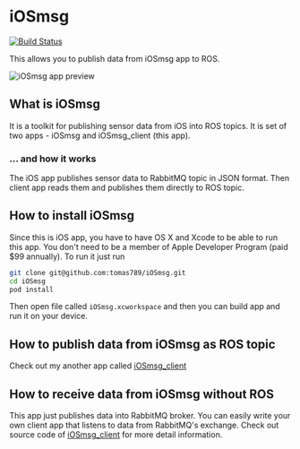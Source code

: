 # iOSmsg

[![Build Status](https://travis-ci.org/tomas789/iOSmsg.svg?branch=master)](https://travis-ci.org/tomas789/iOSmsg)

This allows you to publish data from iOSmsg app to ROS.

![iOSmsg app preview](https://tomas789.github.io/iOSmsg/images/app_preview_small.png)

## What is iOSmsg

It is a toolkit for publishing sensor data from iOS into ROS topics. It is set of two apps - iOSmsg and iOSmsg_client (this app).

### ... and how it works

The iOS app publishes sensor data to RabbitMQ topic in JSON format. Then client app reads them and publishes them directly to ROS topic.

## How to install iOSmsg

Since this is iOS app, you have to have OS X and Xcode to be able to run this app. You don't need to be a member of Apple Developer Program (paid $99 annually). To run it just run

```bash
git clone git@github.com:tomas789/iOSmsg.git
cd iOSmsg
pod install
```

Then open file called `iOSmsg.xcworkspace` and then you can build app and run it on your device.

## How to publish data from iOSmsg as ROS topic

Check out my another app called [iOSmsg_client](https://github.com/tomas789/iOSmsg_client)

## How to receive data from iOSmsg without ROS

This app just publishes data into RabbitMQ broker. You can easily write your own client app that listens to data from RabbitMQ's exchange. Check out source code of [iOSmsg_client](https://github.com/tomas789/iOSmsg_client) for more detail information.
